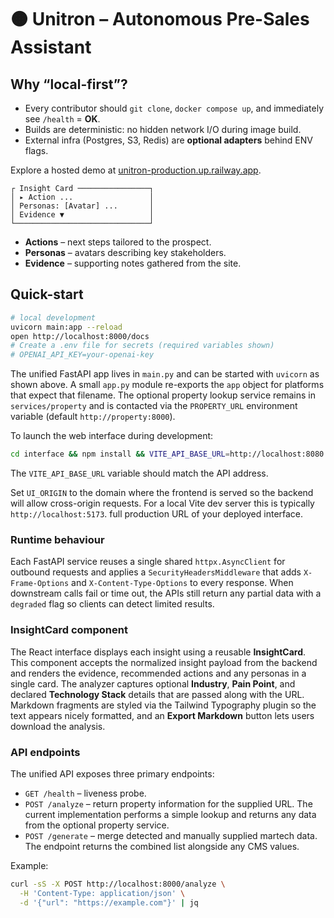 # 🟠 Unitron – Autonomous Pre-Sales Assistant

## Why “local-first”?
* Every contributor should `git clone`, `docker compose up`, and immediately see `/health` = **OK**.
* Builds are deterministic: no hidden network I/O during image build.
* External infra (Postgres, S3, Redis) are **optional adapters** behind ENV flags.

Explore a hosted demo at [unitron-production.up.railway.app](https://unitron-production.up.railway.app).

```
┌ Insight Card ────────────────┐
│ ▸ Action ...                 │
│ Personas: [Avatar] ...       │
│ Evidence ▼                   │
└──────────────────────────────┘
```

* **Actions** – next steps tailored to the prospect.
* **Personas** – avatars describing key stakeholders.
* **Evidence** – supporting notes gathered from the site.

## Quick-start
```bash
# local development
uvicorn main:app --reload
open http://localhost:8000/docs
# Create a .env file for secrets (required variables shown)
# OPENAI_API_KEY=your-openai-key
```

The unified FastAPI app lives in `main.py` and can be started with `uvicorn`
as shown above.  A small `app.py` module re-exports the `app` object for
platforms that expect that filename.  The optional property lookup service
remains in `services/property` and is contacted via the `PROPERTY_URL`
environment variable (default `http://property:8000`).

To launch the web interface during development:
```bash
cd interface && npm install && VITE_API_BASE_URL=http://localhost:8080 npm run dev
```
The `VITE_API_BASE_URL` variable should match the API address.

Set `UI_ORIGIN` to the domain where the frontend is served so the backend will
allow cross-origin requests. For a local Vite dev server this is typically
`http://localhost:5173`.
full production URL of your deployed interface.

### Runtime behaviour

Each FastAPI service reuses a single shared `httpx.AsyncClient` for outbound
requests and applies a `SecurityHeadersMiddleware` that adds `X-Frame-Options`
and `X-Content-Type-Options` to every response. When downstream calls fail or
time out, the APIs still return any partial data with a `degraded` flag so
clients can detect limited results.

### InsightCard component

The React interface displays each insight using a reusable **InsightCard**. This
component accepts the normalized insight payload from the backend and renders
the evidence, recommended actions and any personas in a single card. The
analyzer captures optional **Industry**, **Pain Point**, and declared
**Technology Stack** details that are passed along with the URL. Markdown
fragments are styled via the Tailwind Typography plugin so the text appears
nicely formatted, and an **Export Markdown** button lets users download the
analysis.


### API endpoints
The unified API exposes three primary endpoints:

* `GET /health` – liveness probe.
* `POST /analyze` – return property information for the supplied URL. The current implementation performs a simple lookup and returns any data from the optional property service.
* `POST /generate` – merge detected and manually supplied martech data. The endpoint returns the combined list alongside any CMS values.

Example:
```bash
curl -sS -X POST http://localhost:8000/analyze \
  -H 'Content-Type: application/json' \
  -d '{"url": "https://example.com"}' | jq
```
